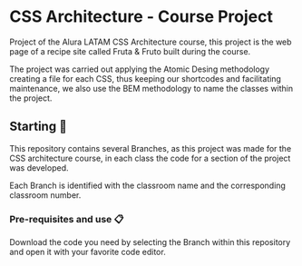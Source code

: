 
# CSS Architecture - Course Project

Project of the Alura LATAM CSS Architecture course, this project is the web page of a recipe site called Fruta & Fruto built during the course. 

The project was carried out applying the Atomic Desing methodology creating a file for each CSS, thus keeping our shortcodes and facilitating maintenance, we also use the BEM methodology to name the classes within the project.


## Starting 🚀

This repository contains several Branches, as this project was made for the CSS architecture course, in each class the code for a section of the project was developed.

Each Branch is identified with the classroom name and the corresponding classroom number.



### Pre-requisites and use 📋

Download the code you need by selecting the Branch within this repository and open it with your favorite code editor.

